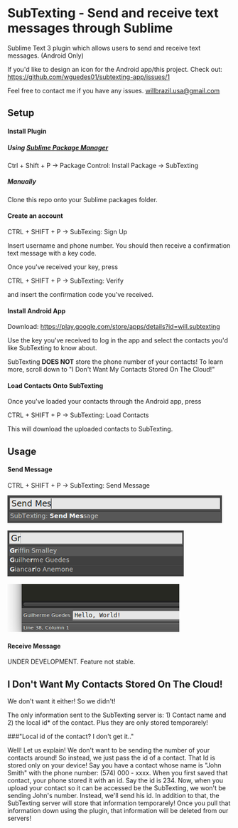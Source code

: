 # SubTexting - Send and receive text messages through Sublime

Sublime Text 3 plugin which allows users to send and receive text messages. (Android Only)

If you'd like to design an icon for the Android app/this project. Check out: https://github.com/wguedes01/subtexting-app/issues/1

Feel free to contact me if you have any issues. willbrazil.usa@gmail.com

## Setup

#### Install Plugin

##### Using <a href='https://packagecontrol.io/'>Sublime Package Manager</a>
Ctrl + Shift + P -> Package Control: Install Package -> SubTexting

##### Manually
Clone this repo onto your Sublime packages folder.

#### Create an account

CTRL + SHIFT + P -> SubTexing: Sign Up

Insert username and phone number. You should then receive a confirmation text message with a key code.

Once you've received your key, press

CTRL + SHIFT + P -> SubTexting: Verify

and insert the confirmation code you've received.

#### Install Android App

Download: https://play.google.com/store/apps/details?id=will.subtexting

Use the key you've received to log in the app and select the contacts you'd like SubTexting to know about.

SubTexting <b>DOES NOT</b> store the phone number of your contacts! To learn more, scroll down to "I Don't Want My Contacts Stored On The Cloud!"

#### Load Contacts Onto SubTexting

Once you've loaded your contacts through the Android app, press

CTRL + SHIFT + P -> SubTexting: Load Contacts

This will download the uploaded contacts to SubTexting.

## Usage

#### Send Message

CTRL + SHIFT + P -> SubTexting: Send Message

![Alt text](/doc/img/send_msg_01.png?raw=true "Send 01")

![Alt text](/doc/img/send_msg_02.png?raw=true "Send 02")

![Alt text](/doc/img/send_msg_03.png?raw=true "Send 03")

#### Receive Message

UNDER DEVELOPMENT. Feature not stable.

## I Don't Want My Contacts Stored On The Cloud!

We don't want it either! So we didn't!

The only information sent to the SubTexting server is: 1) Contact name and 2) the local id* of the contact. Plus they are only stored temporarely!

###"Local id of the contact? I don't get it.." 

Well! Let us explain! We don't want to be sending the number of your contacts around! So instead, we just pass the id of a contact. That Id is stored only on your device! Say you have a contact whose name is "John Smith" with the phone number: (574) 000 - xxxx. When you first saved that contact, your phone stored it with an id. Say the id is 234. Now, when you upload your contact so it can be accessed be the SubTexting, we won't be sending John's number. Instead, we'll send his id. In addition to that, the SubTexting server will store that information temporarely! Once you pull that information down using the plugin, that information will be deleted from our servers!
